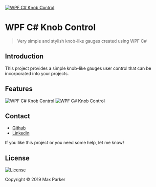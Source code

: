 <a href="https://github.com/prkrmx/Knob"><img src="https://onedrive.live.com/?cid=0D71E650B092A210&id=D71E650B092A210%21352790&parId=D71E650B092A210%21352845&o=OneUp" title="WPF C# Knob Control" alt="WPF C# Knob Control"></a>
# WPF C# Knob Control
> Very simple and stylish knob-like gauges created using WPF C#

## Introduction
This project provides a simple knob-like gauges user control that can be incorporated into your projects.

## Features
<img src="https://onedrive.live.com/?cid=0D71E650B092A210&id=D71E650B092A210%21352788&parId=D71E650B092A210%21352845&o=OneUp" title="WPF C# Knob Control" alt="WPF C# Knob Control">
<img src="https://onedrive.live.com/?cid=0D71E650B092A210&id=D71E650B092A210%21352787&parId=D71E650B092A210%21352845&o=OneUp" title="WPF C# Knob Control" alt="WPF C# Knob Control">

## Contact 

 - [Github](https://github.com/prkrmx) 
 - [LinkedIn](https://www.linkedin.com/in/parkermax)
 
 If you like this project or you need some help, let me know!

## License

[![License](http://img.shields.io/:license-mit-blue.svg?style=flat-square)](https://github.com/prkrmx/Knob/blob/master/LICENSE) 

Copyright © 2019 Max Parker